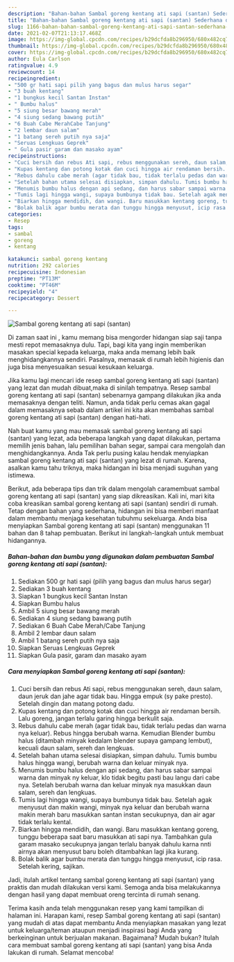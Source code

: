 ```yaml
---
description: "Bahan-bahan Sambal goreng kentang ati sapi (santan) Sederhana dan Mudah Dibuat"
title: "Bahan-bahan Sambal goreng kentang ati sapi (santan) Sederhana dan Mudah Dibuat"
slug: 1166-bahan-bahan-sambal-goreng-kentang-ati-sapi-santan-sederhana-dan-mudah-dibuat
date: 2021-02-07T21:13:17.468Z
image: https://img-global.cpcdn.com/recipes/b29dcfda8b296950/680x482cq70/sambal-goreng-kentang-ati-sapi-santan-foto-resep-utama.jpg
thumbnail: https://img-global.cpcdn.com/recipes/b29dcfda8b296950/680x482cq70/sambal-goreng-kentang-ati-sapi-santan-foto-resep-utama.jpg
cover: https://img-global.cpcdn.com/recipes/b29dcfda8b296950/680x482cq70/sambal-goreng-kentang-ati-sapi-santan-foto-resep-utama.jpg
author: Eula Carlson
ratingvalue: 4.9
reviewcount: 14
recipeingredient:
- "500 gr hati sapi pilih yang bagus dan mulus harus segar"
- "3 buah kentang"
- "1 bungkus kecil Santan Instan"
- " Bumbu halus"
- "5 siung besar bawang merah"
- "4 siung sedang bawang putih"
- "6 Buah Cabe MerahCabe Tanjung"
- "2 lembar daun salam"
- "1 batang sereh putih nya saja"
- "Seruas Lengkuas Geprek"
- " Gula pasir garam dan masako ayam"
recipeinstructions:
- "Cuci bersih dan rebus Ati sapi, rebus menggunakan sereh, daun salam, daun jeruk dan jahe agar tidak bau. Hingga empuk (sy pake presto). Setelah dingin dan matang potong dadu."
- "Kupas kentang dan potong kotak dan cuci hingga air rendaman bersih. Lalu goreng, jangan terlalu garing hingga berkulit saja."
- "Rebus dahulu cabe merah (agar tidak bau, tidak terlalu pedas dan warna nya keluar). Rebus hingga berubah warna. Kemudian Blender bumbu halus (ditambah minyak kedalam blender supaya gampang lembut), kecuali daun salam, sereh dan lengkuas."
- "Setelah bahan utama selesai disiapkan, simpan dahulu. Tumis bumbu halus hingga wangi, berubah warna dan keluar minyak nya."
- "Menumis bumbu halus dengan api sedang, dan harus sabar sampai warna dan minyak ny keluar, klo tidak begitu pasti bau langu dari cabe nya. Setelah berubah warna dan keluar minyak nya masukkan daun salam, sereh dan lengkuas."
- "Tumis lagi hingga wangi, supaya bumbunya tidak bau. Setelah agak menyusut dan makin wangi, minyak nya keluar dan berubah warna makin merah baru masukkan santan instan secukupnya, dan air agar tidak terlalu kental."
- "Biarkan hingga mendidih, dan wangi. Baru masukkan kentang goreng, tunggu beberapa saat baru masukkan ati sapi nya. Tambahkan gula garam masako secukupnya jangan terlalu banyak dahulu karna nnti airnya akan menyusut baru boleh ditambahkan lagi jika kurang."
- "Bolak balik agar bumbu merata dan tunggu hingga menyusut, icip rasa. Setelah kering, sajikan."
categories:
- Resep
tags:
- sambal
- goreng
- kentang

katakunci: sambal goreng kentang 
nutrition: 292 calories
recipecuisine: Indonesian
preptime: "PT13M"
cooktime: "PT46M"
recipeyield: "4"
recipecategory: Dessert

---
```



![Sambal goreng kentang ati sapi (santan)](https://img-global.cpcdn.com/recipes/b29dcfda8b296950/680x482cq70/sambal-goreng-kentang-ati-sapi-santan-foto-resep-utama.jpg)

Di zaman  saat ini , kamu memang bisa mengorder hidangan siap saji tanpa mesti repot memasaknya dulu. Tapi, bagi kita yang ingin memberikan masakan special kepada keluarga, maka anda memang lebih baik menghidangkannya sendiri. Pasalnya, memasak di rumah lebih higienis dan juga bisa menyesuaikan sesuai kesukaan keluarga.

Jika kamu lagi mencari ide resep sambal goreng kentang ati sapi (santan) yang lezat dan mudah dibuat,maka di sinilah tempatnya. Resep sambal goreng kentang ati sapi (santan)  sebenarnya gampang dilakukan jika anda memasaknya dengan teliti. Namun, anda tidak perlu cemas akan gagal dalam memasaknya 
sebab dalam artikel ini kita akan membahas sambal goreng kentang ati sapi (santan) dengan hati-hati.  



Nah buat kamu yang mau memasak sambal goreng kentang ati sapi (santan) yang lezat, ada beberapa langkah yang dapat dilakukan, pertama memilih jenis bahan, lalu pemilihan bahan segar, sampai cara mengolah dan menghidangkannya. Anda Tak perlu pusing kalau hendak menyiapkan sambal goreng kentang ati sapi (santan) yang lezat di rumah. Karena, asalkan kamu  tahu triknya, maka hidangan ini bisa menjadi suguhan yang istimewa.

Berikut, ada beberapa tips dan trik dalam mengolah caramembuat sambal goreng kentang ati sapi (santan) yang siap dikreasikan. Kali ini, mari kita coba kreasikan sambal goreng kentang ati sapi (santan) sendiri di rumah. Tetap dengan bahan yang sederhana, hidangan ini bisa memberi manfaat dalam membantu menjaga kesehatan tubuhmu sekeluarga. Anda bisa menyiapkan Sambal goreng kentang ati sapi (santan) menggunakan 11 bahan dan 8 tahap pembuatan. Berikut ini langkah-langkah untuk membuat hidangannya.

<!--inarticleads1-->

##### Bahan-bahan dan bumbu yang digunakan dalam pembuatan Sambal goreng kentang ati sapi (santan):

1. Sediakan 500 gr hati sapi (pilih yang bagus dan mulus harus segar)
1. Sediakan 3 buah kentang
1. Siapkan 1 bungkus kecil Santan Instan
1. Siapkan  Bumbu halus
1. Ambil 5 siung besar bawang merah
1. Sediakan 4 siung sedang bawang putih
1. Sediakan 6 Buah Cabe Merah/Cabe Tanjung
1. Ambil 2 lembar daun salam
1. Ambil 1 batang sereh putih nya saja
1. Siapkan Seruas Lengkuas Geprek
1. Siapkan  Gula pasir, garam dan masako ayam




<!--inarticleads2-->

##### Cara menyiapkan Sambal goreng kentang ati sapi (santan):

1. Cuci bersih dan rebus Ati sapi, rebus menggunakan sereh, daun salam, daun jeruk dan jahe agar tidak bau. Hingga empuk (sy pake presto). Setelah dingin dan matang potong dadu.
1. Kupas kentang dan potong kotak dan cuci hingga air rendaman bersih. Lalu goreng, jangan terlalu garing hingga berkulit saja.
1. Rebus dahulu cabe merah (agar tidak bau, tidak terlalu pedas dan warna nya keluar). Rebus hingga berubah warna. Kemudian Blender bumbu halus (ditambah minyak kedalam blender supaya gampang lembut), kecuali daun salam, sereh dan lengkuas.
1. Setelah bahan utama selesai disiapkan, simpan dahulu. Tumis bumbu halus hingga wangi, berubah warna dan keluar minyak nya.
1. Menumis bumbu halus dengan api sedang, dan harus sabar sampai warna dan minyak ny keluar, klo tidak begitu pasti bau langu dari cabe nya. Setelah berubah warna dan keluar minyak nya masukkan daun salam, sereh dan lengkuas.
1. Tumis lagi hingga wangi, supaya bumbunya tidak bau. Setelah agak menyusut dan makin wangi, minyak nya keluar dan berubah warna makin merah baru masukkan santan instan secukupnya, dan air agar tidak terlalu kental.
1. Biarkan hingga mendidih, dan wangi. Baru masukkan kentang goreng, tunggu beberapa saat baru masukkan ati sapi nya. Tambahkan gula garam masako secukupnya jangan terlalu banyak dahulu karna nnti airnya akan menyusut baru boleh ditambahkan lagi jika kurang.
1. Bolak balik agar bumbu merata dan tunggu hingga menyusut, icip rasa. Setelah kering, sajikan.




Jadi, itulah artikel tentang  sambal goreng kentang ati sapi (santan)  yang praktis dan mudah dilakukan versi kami. Semoga anda bisa melakukannya dengan hasil yang dapat membuat oreng tercinta di rumah senang. 

Terima kasih anda telah menggunakan resep yang kami tampilkan di halaman ini. Harapan kami, resep  Sambal goreng kentang ati sapi (santan) yang mudah di atas dapat membantu Anda menyiapkan masakan yang lezat untuk keluarga/teman ataupun menjadi inspirasi bagi Anda yang berkeinginan untuk berjualan makanan. Bagaimana? Mudah bukan? Itulah cara membuat sambal goreng kentang ati sapi (santan) yang bisa Anda lakukan di rumah. Selamat mencoba!

